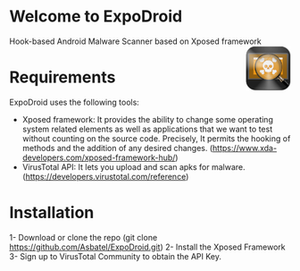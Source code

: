 # Welcome to ExpoDroid
Hook-based Android Malware Scanner based on Xposed framework <img src="https://github.com/Asbatel/ExpoDroid/blob/master/app/src/main/res/mipmap-mdpi/ic_launcher.png" width="80" align="right">

# Requirements

ExpoDroid uses the following tools:

   - Xposed framework: It provides the ability to change some operating system related elements as well as applications that we want to test without counting on the source code. Precisely, It permits the hooking of methods and the addition of any desired changes. (https://www.xda-developers.com/xposed-framework-hub/)
   - VirusTotal API: It lets you upload and scan apks for malware. (https://developers.virustotal.com/reference)

# Installation

   1- Download or clone the repo (git clone https://github.com/Asbatel/ExpoDroid.git)
   2- Install the Xposed Framework 
   3- Sign up to VirusTotal Community to obtain the API Key.

